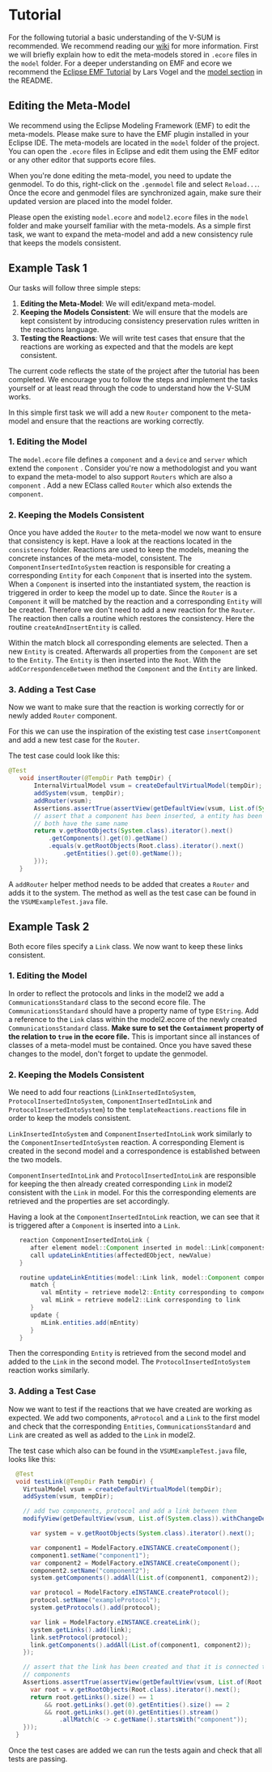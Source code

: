 # Tutorial

For the following tutorial a basic understanding of the V-SUM is recommended.
We recommend reading our [wiki](https://github.com/vitruv-tools/.github/wiki) for more information.
First we will briefly explain how to edit the meta-models stored in `.ecore` files in the `model` folder.
For a deeper understanding on EMF and ecore we recommend the [Eclipse EMF Tutorial](https://www.vogella.com/tutorials/EclipseEMF/article.html) by Lars Vogel and the [model section](./README.md#model) in the README.

## Editing the Meta-Model

We recommend using the Eclipse Modeling Framework (EMF) to edit the meta-models.
Please make sure to have the EMF plugin installed in your Eclipse IDE.
The meta-models are located in the `model` folder of the project.
You can open the `.ecore` files in Eclipse and edit them using the EMF editor
or any other editor that supports ecore files.

When you're done editing the meta-model, you need to update the genmodel.
To do this, right-click on the `.genmodel` file and select `Reload...`.
Once the ecore and genmodel files are synchronized again, make sure their updated version are placed into the model folder.

Please open the existing `model.ecore` and `model2.ecore` files in the `model` folder and make yourself familiar with the meta-models.
As a simple first task, we want to expand the meta-model and add a new consistency rule that keeps the models consistent.

## Example Task 1

Our tasks will follow three simple steps:

1. **Editing the Meta-Model**: We will edit/expand meta-model.
2. **Keeping the Models Consistent**: We will ensure that the models are kept consistent by introducing consistency preservation rules written in the reactions language.
3. **Testing the Reactions**: We will write test cases that ensure that the reactions are working as expected and that the models are kept consistent.

The current code reflects the state of the project after the tutorial has been completed.
We encourage you to follow the steps and implement the tasks yourself or at least read through the code to understand how the V-SUM works.

In this simple first task we will add a new `Router` component to the meta-model and ensure that the reactions are working correctly.

### 1. Editing the Model

The `model.ecore` file defines a `component` and a `device` and `server` which extend the `component` .
Consider you're now a methodologist and you want to expand the meta-model to also support `Routers` which are also a `component` .
Add a new EClass called `Router` which also extends the `component`.

### 2. Keeping the Models Consistent

Once you have added the `Router` to the meta-model we now want to ensure that consistency is kept.
Have a look at the reactions located in the `consistency` folder.
Reactions are used to keep the models, meaning the concrete instances of the meta-model, consistent.
The `ComponentInsertedIntoSystem` reaction is responsible for creating a corresponding `Entity` for each `Component` that is inserted into the system.
When a `Component` is inserted into the instantiated system, the reaction is triggered in order to keep the model up to date.
Since the `Router` is a `Component` it will be matched by the reaction and a corresponding `Entity` will be created. Therefore we don't need to add a new reaction for the `Router`.
The reaction then calls a routine which restores the consistency.
Here the routine `createAndInsertEntity` is called.

Within the match block all corresponding elements are selected.
Then a new `Entity` is created. Afterwards all properties from the `Component` are set to the `Entity`.
The `Entity` is then inserted into the `Root`.
With the `addCorrespondenceBetween` method the `Component` and the `Entity` are linked.

### 3. Adding a Test Case

Now we want to make sure that the reaction is working correctly for or newly added `Router` component.

For this we can use the inspiration of the existing test case `insertComponent` and add a new test case for the `Router`.

The test case could look like this:

```java
@Test
   void insertRouter(@TempDir Path tempDir) {
       InternalVirtualModel vsum = createDefaultVirtualModel(tempDir);
       addSystem(vsum, tempDir);
       addRouter(vsum);
       Assertions.assertTrue(assertView(getDefaultView(vsum, List.of(System.class, Root.class)), (View v) -> {
       // assert that a component has been inserted, a entity has been created and that
       // both have the same name
       return v.getRootObjects(System.class).iterator().next()
           .getComponents().get(0).getName()
           .equals(v.getRootObjects(Root.class).iterator().next()
               .getEntities().get(0).getName());
       }));
   }

```

A `addRouter` helper method needs to be added that creates a `Router` and adds it to the system.
The method as well as the test case can be found in the `VSUMExampleTest.java` file.

## Example Task 2

Both ecore files specify a `Link` class.
We now want to keep these links consistent.

### 1. Editing the Model

In order to reflect the protocols and links in the model2 we add a `CommunicationsStandard` class to the second ecore file.
The `CommunicationsStandard` should have a property name of type `EString`.
Add a reference to the `Link` class within the model2.ecore of the newly created `CommunicationsStandard` class.
**Make sure to set the `Containment` property of the relation to `true` in the ecore file.**
This is important since all instances of classes of a meta-model must be contained.
Once you have saved these changes to the model, don't forget to update the genmodel.

### 2. Keeping the Models Consistent

We need to add four reactions (`LinkInsertedIntoSystem`, `ProtocolInsertedIntoSystem`, `ComponentInsertedIntoLink` and `ProtocolInsertedIntoSystem`) to the `templateReactions.reactions` file in order to keep the models consistent.

`LinkInsertedIntoSystem` and `ComponentInsertedIntoLink` work similarly to the `ComponentInsertedIntoSystem` reaction.
A corresponding Element is created in the second model and a correspondence is established between the two models.

`ComponentInsertedIntoLink` and `ProtocolInsertedIntoLink` are responsible for keeping the then already created corresponding `Link` in model2 consistent with the `Link` in model.
For this the corresponding elements are retrieved and the properties are set accordingly.

Having a look at the `ComponentInsertedIntoLink` reaction, we can see that it is triggered after a `Component` is inserted into a `Link`.

```java
   reaction ComponentInsertedIntoLink {
      after element model::Component inserted in model::Link[components]
      call updateLinkEntities(affectedEObject, newValue)
   }

   routine updateLinkEntities(model::Link link, model::Component component) {
      match {
         val mEntity = retrieve model2::Entity corresponding to component
         val mLink = retrieve model2::Link corresponding to link
      }
      update {
         mLink.entities.add(mEntity)
      }
   }
```

Then the corresponding `Entity` is retrieved from the second model and added to the `Link` in the second model.
The `ProtocolInsertedIntoSystem` reaction works similarly.

### 3. Adding a Test Case

Now we want to test if the reactions that we have created are working as expected.
We add two components, a`Protocol` and a `Link` to the first model and check that the corresponding `Entities`, `CommunicationsStandard` and `Link` are created as well as added to the `Link` in model2.

The test case which also can be found in the `VSUMExampleTest.java` file, looks like this:

```java
  @Test
  void testLink(@TempDir Path tempDir) {
    VirtualModel vsum = createDefaultVirtualModel(tempDir);
    addSystem(vsum, tempDir);

    // add two components, protocol and add a link between them
    modifyView(getDefaultView(vsum, List.of(System.class)).withChangeDerivingTrait(), (CommittableView v) -> {

      var system = v.getRootObjects(System.class).iterator().next();

      var component1 = ModelFactory.eINSTANCE.createComponent();
      component1.setName("component1");
      var component2 = ModelFactory.eINSTANCE.createComponent();
      component2.setName("component2");
      system.getComponents().addAll(List.of(component1, component2));

      var protocol = ModelFactory.eINSTANCE.createProtocol();
      protocol.setName("exampleProtocol");
      system.getProtocols().add(protocol);

      var link = ModelFactory.eINSTANCE.createLink();
      system.getLinks().add(link);
      link.setProtocol(protocol);
      link.getComponents().addAll(List.of(component1, component2));
    });

    // assert that the link has been created and that it is connected to the two
    // components
    Assertions.assertTrue(assertView(getDefaultView(vsum, List.of(Root.class)), (View v) -> {
      var root = v.getRootObjects(Root.class).iterator().next();
      return root.getLinks().size() == 1
          && root.getLinks().get(0).getEntities().size() == 2
          && root.getLinks().get(0).getEntities().stream()
              .allMatch(c -> c.getName().startsWith("component"));
    }));
  }
```

Once the test cases are added we can run the tests again and check that all tests are passing.
